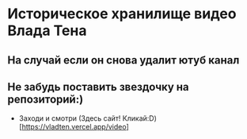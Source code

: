 # Историческое хранилище видео Влада Тена 
## На случай если он снова удалит ютуб канал
## Не забудь поставить звездочку на репозиторий:)

 - Заходи и смотри (Здесь сайт! Кликай:D)[https://vladten.vercel.app/video]

